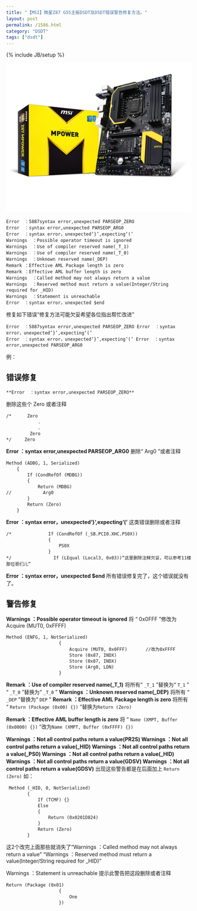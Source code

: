 ```yaml
---
title: "【MSI】微星Z87 G55主板DSDT及DSDT错误警告修复方法。"
layout: post
permalink: /1586.html
category: "DSDT"
tags: ["dsdt"]
---
```

{% include JB/setup %}

![](/wp-content/uploads/sinapicv2-backup/1586-ww2-large-005V4vEUjw1envee42b2hj30go0dc0ut.jpg)

```
Error  ：5887syntax error,unexpected PARSEOP_ZERO
Error  ：syntax error,unexpected PARSEOP_ARG0
Error  ：syntax error，unexpected‘}’,expecting‘(’
Warnings  ：Possible operator timeout is ignored
Warnings  ：Use of compiler reserved name(_T_1)
Warnings  ：Use of compiler reserved name(_T_0)
Warnings  ：Unknown reserved name(_DEP)
Remark ：Effective AML Package length is zero
Remark ：Effective AML buffer length is zero
Warnings  ：Called method may not always return a value
Warnings  ：Reserved method must return a value(Integer/String required for _HID)
Warnings  ：Statement is unreachable
Error  ：syntax error，unexpected $end
```

修复如下错误“修复方法可能欠妥希望各位指出帮忙改进”

```
Error  ：5887syntax error,unexpected PARSEOP_ZERO Error  ：syntax error，unexpected‘}’,expecting‘(’
Error  ：syntax error，unexpected‘}’,expecting‘(’ Error  ：syntax error,unexpected PARSEOP_ARG0
```

例：

## 错误修复

```
**Error  ：syntax error,unexpected PARSEOP_ZERO**
```

删除这些个 Zero 或者注释

```
/*      Zero
            .
            .
         Zero
*/     Zero
```

**Error  ：syntax error,unexpected PARSEOP_ARG0**
删除“  Arg0  ”或者注释

```
Method (ADBG, 1, Serialized)
    {
        If (CondRefOf (MDBG))
        {
            Return (MDBG)
//            Arg0
        }
        Return (Zero)
    }
```

**Error  ：syntax error，unexpected‘}’,expecting‘(’**
这类错误删除或者注释

```
/*              If (CondRefOf (_SB.PCI0.XHC.PS0X))
                {
                    PS0X
                }
*/                If (LEqual (Local3, 0x03))“这里删除注释欠妥，可以参考11楼那位哥们儿”
```

**Error  ：syntax error，unexpected $end**
所有错误修复完了，这个错误就没有了。


## 警告修复

**Warnings  ：Possible operator timeout is ignored**
将 “ 0x0FFF ”修改为 Acquire (MUT0, 0xFFFF)

```
Method (ENFG, 1, NotSerialized)
                    {
                        Acquire (MUT0, 0x0FFF)       //改为0xFFFF
                        Store (0x87, INDX)
                        Store (0x87, INDX)
                        Store (Arg0, LDN)
                    }
```

**Remark ：Use of compiler reserved name(_T_1)**
将所有“ `_T_1`  ”替换为“ `T_1` ”
“ `_T_0` ”替换为“ `_T_0` ”
**Warnings  ：Unknown reserved name(_DEP)**
将所有 “ `_DEP` ”替换为“ `DEP` ”
**Remark ：Effective AML Package length is zero**
将所有 “ `Return (Package (0x00) {})` ”替换为`Return (Zero)`

**Remark ：Effective AML buffer length is zero** 
将 “ `Name (XMPT, Buffer (0x0000) {})` ”改为`Name (XMPT, Buffer (0xFFFF) {})`

**Warnings ：Not all control paths return a value(PR2S)
Warnings  ：Not all control paths return a value(_HID)
Warnings  ：Not all control paths return a value(_PS0)
Warnings  ：Not all control paths return a value(_HID)
Warnings  ：Not all control paths return a value(GDSV)
Warnings  ：Not all control paths return a value(GDSV)**
出现这些警告都是在后面加上 `Return (Zero)`
如：

```
 Method (_HID, 0, NotSerialized)
        {
            If (TCMF) {}
            Else
            {
                Return (0x0201D824)
            }
            Return (Zero)
        }
```

这2个改完上面那些就消失了“Warnings  ：Called method may not always return a value”
“Warnings  ：Reserved method must return a value(Integer/String required for _HID)”

Warnings  ：Statement is unreachable
提示此警告把这段删除或者注释

```
Return (Package (0x01)
                    {
                        One
                    })
```